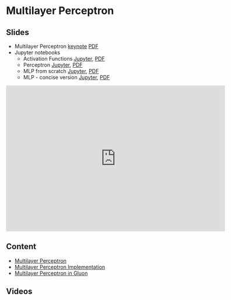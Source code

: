 # Multilayer Perceptron

## Slides

* Multilayer Perceptron
  [keynote](../../slides/2_7/6-Perceptron.key)
  [PDF](../../slides/2_7/6-Perceptron.pdf)
* Jupyter notebooks
  * Activation Functions [Jupyter](../../slides/2_7/activation.ipynb),
  [PDF](../../slides/2_7/activation.pdf)
  * Perceptron [Jupyter](../../slides/2_7/perceptron.ipynb),
  [PDF](../../slides/2_7/perceptron.pdf)
  * MLP from scratch [Jupyter](../../slides/2_7/mlp-scratch.ipynb),
  [PDF](../../slides/2_7/mlp-scratch.pdf)
  * MLP - concise version [Jupyter](../../slides/2_7/mlp-gluon.ipynb),
  [PDF](../../slides/2_7/mlp-gluon.pdf)

<center><iframe src="http://docs.google.com/gview?url=http://courses.d2l.ai/berkeley-stat-157/slides/2_7/7-Perceptron.pdf&embedded=true" 
    style="width:600px; height:400px;" frameborder="0"></iframe></center>

## Content

* [Multilayer Perceptron](http://en.diveintodeeplearning.org/chapter_deep-learning-basics/mlp.html)
* [Multilayer Perceptron Implementation](http://en.diveintodeeplearning.org/chapter_deep-learning-basics/mlp-scratch.html)
* [Multilayer Perceptron in Gluon](http://en.diveintodeeplearning.org/chapter_deep-learning-basics/mlp-gluon.html)

## Videos
